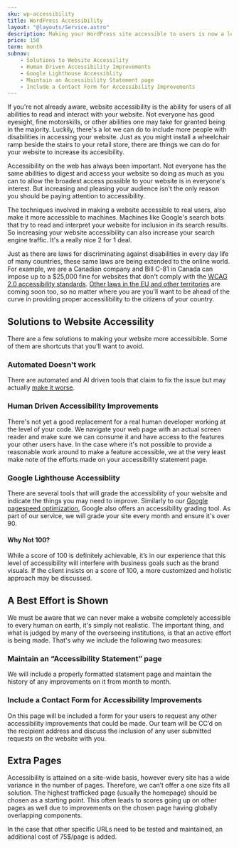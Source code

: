 ```yaml
---
sku: wp-accessibility
title: WordPress Accessibility
layout: "@layouts/Service.astro"
description: Making your WordPress site accessible to users is now a legal requirement in many places. Don't fall behind. We'll fine-tune your website to be properly accessible and leading the future of online content for all.
price: 150
term: month
subnav: 
    - Solutions to Website Accessility
    - Human Driven Accessibility Improvements
    - Google Lighthouse Accessiblity
    - Maintain an Accessibility Statement page
    - Include a Contact Form for Accessibility Improvements
---
```


If you're not already aware, website accessibility is the ability for users of all abilities to read and interact with your website. Not everyone has good eyesight, fine motorskills, or other abilities one may take for granted being in the majority. Luckily, there's a lot we can do to include more people with disabilities in accessing your website. Just as you might install a wheelchair ramp beside the stairs to your retail store, there are things we can do for your website to increase its accesibility. 

Accessibility on the web has always been important. Not everyone has the same abilities to digest and access your website so doing as much as you can to allow the broadest access possible to your website is in everyone's interest. But increasing and pleasing your audience isn't the only reason you should be paying attention to accessibility. 

The techniques involved in making a website accessible to real users, also make it more accessible to machines. Machines like Google's search bots that try to read and interpret your website for inclusion in its search results. So increasing your website accessibility can also increase your search engine traffic. It's a really nice 2 for 1 deal. 

Just as there are laws for discriminating against disabilities in every day life of many countries, these same laws are being extended to the online world. For example, we are a Canadian company and Bill C-81 in Canada can impose up to a $25,000 fine for websites that don't comply with the [WCAG 2.0 accessibility standards](https://www.w3.org/TR/WCAG20/). [Other laws in the EU and other territories](/how-to-achieve-great-accessibility-on-canadian-websites) are coming soon too, so no matter where you are you'll want to be ahead of the curve in providing proper accessilibility to the citizens of your country. 

## Solutions to Website Accessility

There are a few solutions to making your website more accessibible. Some of them are shortcuts that you'll want to avoid. 

### Automated Doesn't work

There are automated and AI driven tools that claim to fix the issue but may actually [make it worse](https://www.nytimes.com/2022/07/13/technology/ai-web-accessibility.html).

### Human Driven Accessibility Improvements

There's not yet a good replacement for a real human developer working at the level of your code. We navigate your web page with an actual screen reader and make sure we can consume it and have access to the features your other users have. In the case where it's not possible to provide a reasonable work around to make a feature accessible, we at the very least make note of the efforts made on your accessibility statement page.

### Google Lighthouse Accessiblity 

There are several tools that will grade the accessibility of your website and indicate the things you may need to improve. Similarly to our [Google pagespeed optimization](/wordpress-services/speed-optimization), Google also offers an accessibility grading tool. As part of our service, we will grade your site every month and ensure it's over 90. 

#### Why Not 100?

While a score of 100 is definitely achievable, it’s in our experience that this level of accessibility will interfere with business goals such as the brand visuals. If the client insists on a score of 100, a more customized and holistic approach may be discussed. 

## A Best Effort is Shown

We must be aware that we can never make a website completely accessible to every human on earth, it's simply not realistic. The important thing, and what is judged by many of the overseeing institutions, is that an active effort is being made. That's why we include the following two measures:

### Maintain an “Accessibility Statement” page

We will include a properly formatted statement page and maintain the history of any improvements on it from month to month. 

### Include a Contact Form for Accessibility Improvements

On this page will be included a form for your users to request any other accessibility improvements that could be made. Our team will be CC’d on the recipient address and discuss the inclusion of any user submitted requests on the website with you.

## Extra Pages
Accessibility is attained on a site-wide basis, however every site has a wide variance in the number of pages. Therefore, we can’t offer a one size fits all solution. The highest trafficked page (usually the homepage) should be chosen as a starting point. This often leads to scores going up on other pages as well due to improvements on the chosen page having globally overlapping components. 

In the case that other specific URLs need to be tested and maintained, an additional cost of 75$/page is added. 